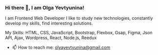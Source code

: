 ### Hi there 👋, I am Olga Yevtyunina!

I am Frontend Web Developer
I like to study new technologies, constantly develop my skills, find interesting solutions.

My Skills: HTML, CSS, JavaScript, Bootstrap, Flexbox, Gsap, Figma, Json API, Ajax, Wordpress, React, Node.js, Reedux

- 📫 How to reach me: olyayevtyunina@gmail.com


<!--
**OlgaYevtyunina/OlgaYevtyunina** is a ✨ _special_ ✨ repository because its `README.md` (this file) appears on your GitHub profile.

Here are some ideas to get you started:

- 🔭 I’m currently working on ...
- 🌱 I’m currently learning ...
- 👯 I’m looking to collaborate on ...
- 🤔 I’m looking for help with ...
- 💬 Ask me about ...
- 📫 How to reach me: ...
- 😄 Pronouns: ...
- ⚡ Fun fact: ...
-->
